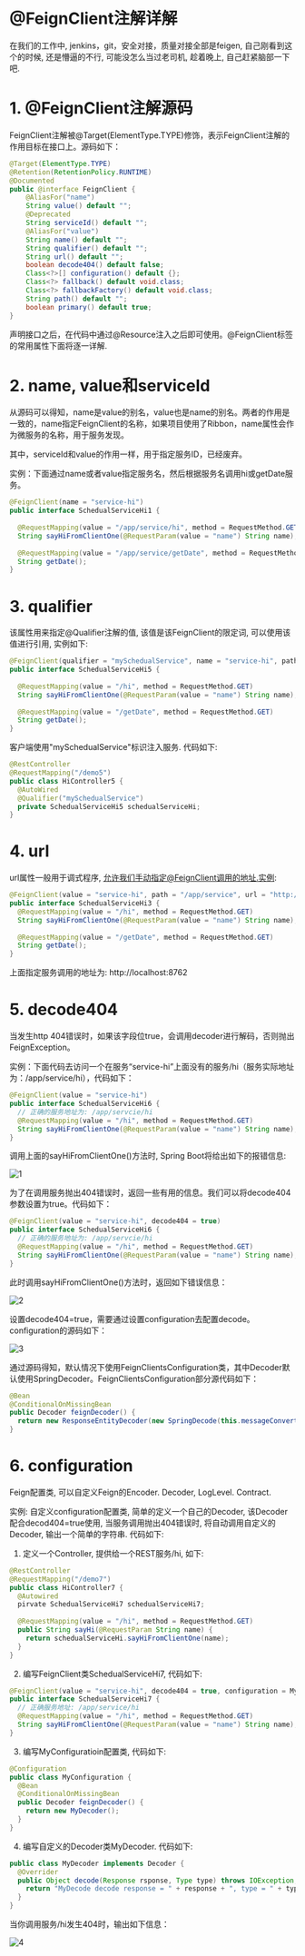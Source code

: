 # @FeignClient注解详解

在我们的工作中, jenkins，git，安全对接，质量对接全部是feigen, 自己刚看到这个的时候, 还是懵逼的不行, 可能没怎么当过老司机, 趁着晚上, 自己赶紧脑部一下吧.

# 1. @FeignClient注解源码

FeignClient注解被@Target(ElementType.TYPE)修饰，表示FeignClient注解的作用目标在接口上。源码如下：

```java
@Target(ElementType.TYPE)
@Retention(RetentionPolicy.RUNTIME)
@Documented
public @interface FeignClient {
    @AliasFor("name")
    String value() default "";
    @Deprecated
    String serviceId() default "";
    @AliasFor("value")
    String name() default "";
    String qualifier() default "";
    String url() default "";
    boolean decode404() default false;
    Class<?>[] configuration() default {};
    Class<?> fallback() default void.class;
    Class<?> fallbackFactory() default void.class;
    String path() default "";
    boolean primary() default true;
}
```

声明接口之后，在代码中通过@Resource注入之后即可使用。@FeignClient标签的常用属性下面将逐一详解.

# 2. name, value和serviceId

从源码可以得知，name是value的别名，value也是name的别名。两者的作用是一致的，name指定FeignClient的名称，如果项目使用了Ribbon，name属性会作为微服务的名称，用于服务发现。

其中，serviceId和value的作用一样，用于指定服务ID，已经废弃。

实例：下面通过name或者value指定服务名，然后根据服务名调用hi或getDate服务。

```java
@FeignClient(name = "service-hi")
public interface SchedualServiceHi1 {
  
  @RequestMapping(value = "/app/service/hi", method = RequestMethod.GET)
  String sayHiFromClientOne(@RequestParam(value = "name") String name);
  
  @RequestMapping(value = "/app/service/getDate", method = RequestMethod.GET)
  String getDate();
}
```



# 3. qualifier

该属性用来指定@Qualifier注解的值, 该值是该FeignClient的限定词, 可以使用该值进行引用, 实例如下:

```java
@FeignClient(qualifier = "mySchedualService", name = "service-hi", path = "/app/service")
public interface SchedualServiceHi5 {
  
  @RequestMapping(value = "/hi", method = RequestMethod.GET)
  String sayHiFromClientOne(@RequestParam(value = "name") String name);
  
  @RequestMapping(value = "/getDate", method = RequestMethod.GET)
  String getDate();
}
```

客户端使用"mySchedualService"标识注入服务. 代码如下:

```java
@RestController
@RequestMapping("/demo5")
public class HiController5 {
  @AutoWired
  @Qualifier("mySchedualService")
  private SchedualServiceHi5 schedualServiceHi;
}
```

# 4. url

url属性一般用于调式程序, 允许我们手动指定@FeignClient调用的地址.实例:

```java
@FeignClient(value = "service-hi", path = "/app/service", url = "http://localhost:8762")
public interface SchedualServiceHi3 {
  @RequestMapping(value = "/hi", method = RequestMethod.GET)
  String sayHiFromClientOne(@RequestParam(value = "name") String name);
  
  @RequestMapping(value = "/getDate", method = RequestMethod.GET)
  String getDate();
}
```

上面指定服务调用的地址为: http://localhost:8762

# 5. decode404

当发生http 404错误时，如果该字段位true，会调用decoder进行解码，否则抛出FeignException。

实例：下面代码去访问一个在服务“service-hi”上面没有的服务/hi（服务实际地址为：/app/service/hi），代码如下：

```java
@FeignClient(value = "service-hi")
public interface SchedualServiceHi6 {
  // 正确的服务地址为: /app/servcie/hi
  @RequestMapping(value = "/hi", method = RequestMethod.GET)
  String sayHiFromClientOne(@RequestParam(value = "name") String name);
}
```

调用上面的sayHiFromClientOne()方法时, Spring Boot将给出如下的报错信息:

![1](../springcloud/1.png)

为了在调用服务抛出404错误时，返回一些有用的信息。我们可以将decode404参数设置为true。代码如下：

```java
@FeignClient(value = "service-hi", decode404 = true)
public interface SchedualServiceHi6 {
  // 正确的服务地址为: /app/servcie/hi
  @RequestMapping(value = "/hi", method = RequestMethod.GET)
  String sayHiFromClientOne(@RequestParam(value = "name") String name);
}
```

此时调用sayHiFromClientOne()方法时，返回如下错误信息：

![2](../springcloud/2.png)

设置decode404=true，需要通过设置configuration去配置decode。configuration的源码如下：

![3](../springcloud/3.png)

通过源码得知，默认情况下使用FeignClientsConfiguration类，其中Decoder默认使用SpringDecoder。FeignClientsConfiguration部分源代码如下：

```java
@Bean
@ConditionalOnMissingBean
public Decoder feignDecoder() {
  return new ResponseEntityDecoder(new SpringDecode(this.messageConverters));
}
```

# 6. configuration

Feign配置类, 可以自定义Feign的Encoder. Decoder, LogLevel. Contract.

实例: 自定义configuration配置类, 简单的定义一个自己的Decoder, 该Decoder配合decod404=true使用, 当服务调用抛出404错误时, 将自动调用自定义的Decoder, 输出一个简单的字符串. 代码如下:

1. 定义一个Controller, 提供给一个REST服务/hi, 如下:

```java
@RestController
@RequestMapping("/demo7")
public class HiController7 {
  @Autowired
  pirvate SchedualServiceHi7 schedualServiceHi7;
  
  @RequestMapping(value = "/hi", method = RequestMethod.GET)
  public String sayHi(@RequestParam String name) {
    return schedualServiceHi.sayHiFromClientOne(name);
  }
}
```

2. 编写FeignClient类SchedualServiceHi7, 代码如下:

```java
@FeignClient(value = "service-hi", decode404 = true, configuration = Myconfiguration.class)
public interface SchedualServiceHi7 {
  // 正确服务地址: /app/service/hi
  @RequestMapping(value = "/hi", method = RequestMethod.GET)
  String sayHiFromClientOne(@RequestParam(value = "name") String name);
}
```

3. 编写MyConfiguratioin配置类, 代码如下:

```java
@Configuration
public class MyConfiguration {
  @Bean
  @ConditionalOnMissingBean
  public Decoder feignDecoder() {
    return new MyDecoder();
  }
}
```

4. 编写自定义的Decoder类MyDecoder. 代码如下:

```java
public class MyDecoder implements Decoder {
  @Overrider
  public Object decode(Response rsponse, Type type) throws IOException, DecoderException, FeignException {
    return "MyDecode decode response = " + response + ", type = " + type;
  }
}
```

当你调用服务/hi发生404时，输出如下信息：

![4](../springcloud/4.png)